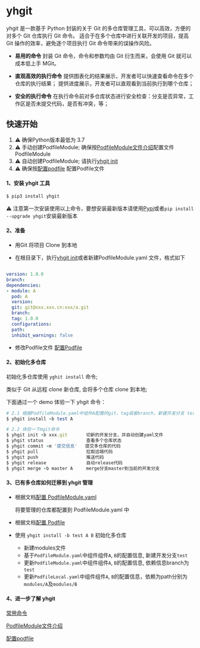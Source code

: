 <!--
 * @Description: 
 * @Date: 2023-02-09 18:18:16
 * @LastEditTime: 2023-02-15 14:42:18
 * @FilePath: /m-git-master/yhgit.md
-->
# yhgit

<!-- <div style="background-color: lightgreen; color: white; padding: 0 30px; height: 40px; line-height: 40px; display: inline-block; width: auto; font-size: 20px; font-weight: bold;">run success</div> -->




yhgit 是一款基于 Python 封装的关于 Git 的多仓库管理工具，可以高效，方便的对多个 Git 仓库执行 Git 命令。
适合于在多个仓库中进行关联开发的项目，提高 Git 操作的效率，避免逐个项目执行 Git 命令带来的误操作风险。

- **易用的命令**
封装 Git 命令，命令和参数均由 Git 衍生而来，会使用 Git 就可以成本低上手 MGit。

- **直观高效的执行命令**
提供图表化的结果展示，开发者可以快速查看命令在多个仓库的执行结果；
提供进度展示，开发者可以直观看到当前执行到哪个仓库；

- **安全的执行命令**
在执行命令前对多仓库状态进行安全检查：分支是否异常，工作区是否未提交代码，是否有冲突，等；

## 快速开始

1. &#9888; 确保Python版本最低为 3.7
2. &#9888; 手动创建PodfileModule; 确保按[PodfileModule文件介绍](md/podfilemodule.md)配置文件PodfileModule
3. &#9888; 自动创建PodfileModule; 请执行[yhgit init](md/common-commands.md)
4. &#9888; 确保按[配置podfile](md/podfile.md) 配置Podfile文件

#### 1、安装 yhgit 工具


```ruby
$ pip3 install yhgit
```
 &#9888; 注意第一次安装使用以上命令，要想安装最新版本请使用[Pypi](https://pypi.org/)或者`pip install --upgrade yhgit`安装最新版本
#### 2、准备

- 用Git 将项目 Clone 到本地

- 在根目录下，执行[yhgit init](md/common-commands.md)或者新建PodfileModule.yaml 文件，格式如下

```yaml

version: 1.0.0
branch:
dependencies:
- module: A
  pod: A
  version:
  git: git@xxx.xxx.cn:xxx/a.git
  branch:
  tag: 1.0.0
  configurations:
  path:
  inhibit_warnings: false
  ```

- 修改Podfile文件
  [配置Podfile](md/podfile.md)


#### 2、初始化多仓库 

初始化多仓库使用 `yghit install` 命令;

类似于 Git 从远程 clone 新仓库, 会将多个仓库 clone 到本地;

下面通过一个 demo 体验一下 yhgit 命令：

```ruby
# 2.1 根据PodfileModule.yaml中组件A配置的git，tag或者branch，新建开发分支 test
$ yhgit install -b test A

# 2.2 体验一下mgit命令
$ yhgit init -b xxx.git       切新的开发分支，并自动创建yaml文件
$ yhgit status                查看多个仓库状态
$ yhgit commit -m '提交信息'   提交多仓库的代码
$ yhgit pull                  拉取远端代码
$ yhgit push                  推送代码
$ yhgit release               自动release代码
$ yhgit merge -b master A     merge分支master到当前的开发分支
```


#### 3、已有多仓库如何迁移到 yhgit 管理

- 根据文档[配置 PodfileModule.yaml](md/podfilemodule.md)

  将要管理的仓库都配置到 PodfileModule.yaml 中
  
- 根据文档[配置 Podfile](md/podfile.md)

     
- 使用 `yhgit install -b test A B` 初始化多仓库

  - 新建modules文件
  - 基于`PodfileModule.yaml`中组件组件`A`, `B`的配置信息, 新建开发分支`test`
  - 更新`PodfileModule.yaml`中组件组件`A`, `B`的配置信息, 依赖信息branch为`test`
  - 更新`PodfileLocal.yaml`中组件组件`A`, `B`的配置信息，依赖为path分别为`modules/A`及`modules/B`

  

#### 4、进一步了解 yhgit

[常用命令](md/common-commands.md)

[PodfileModule文件介绍](md/podfilemodule.md)

[配置podfile](md/podfile.md) 







